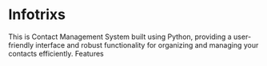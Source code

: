# Infotrixs
This is  Contact Management System built using Python, providing a user-friendly interface and robust functionality for organizing and managing your contacts efficiently.
Features

